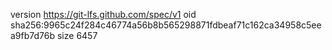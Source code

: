 version https://git-lfs.github.com/spec/v1
oid sha256:9965c24f284c46774a56b8b565298871fdbeaf71c162ca34958c5eea9fb7d76b
size 6457
